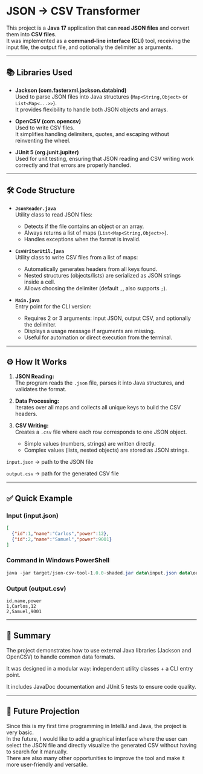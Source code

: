 # JSON → CSV Transformer

This project is a **Java 17** application that can **read JSON files** and convert them into **CSV files**.  
It was implemented as a **command-line interface (CLI)** tool, receiving the input file, the output file, and optionally the delimiter as arguments.

---

## 📚 Libraries Used

- **Jackson (com.fasterxml.jackson.databind)**  
  Used to parse JSON files into Java structures (`Map<String,Object>` or `List<Map<...>>`).  
  It provides flexibility to handle both JSON objects and arrays.

- **OpenCSV (com.opencsv)**  
  Used to write CSV files.  
  It simplifies handling delimiters, quotes, and escaping without reinventing the wheel.

- **JUnit 5 (org.junit.jupiter)**  
  Used for unit testing, ensuring that JSON reading and CSV writing work correctly and that errors are properly handled.

---

## 🛠️ Code Structure

- **`JsonReader.java`**  
  Utility class to read JSON files:
    - Detects if the file contains an object or an array.
    - Always returns a list of maps (`List<Map<String,Object>>`).
    - Handles exceptions when the format is invalid.

- **`CsvWriterUtil.java`**  
  Utility class to write CSV files from a list of maps:
    - Automatically generates headers from all keys found.
    - Nested structures (objects/lists) are serialized as JSON strings inside a cell.
    - Allows choosing the delimiter (default `,`, also supports `;`).

- **`Main.java`**  
  Entry point for the CLI version:
    - Requires 2 or 3 arguments: input JSON, output CSV, and optionally the delimiter.
    - Displays a usage message if arguments are missing.
    - Useful for automation or direct execution from the terminal.

---

## ⚙️ How It Works

1. **JSON Reading:**  
   The program reads the `.json` file, parses it into Java structures, and validates the format.

2. **Data Processing:**  
   Iterates over all maps and collects all unique keys to build the CSV headers.

3. **CSV Writing:**  
   Creates a `.csv` file where each row corresponds to one JSON object.
    - Simple values (numbers, strings) are written directly.
    - Complex values (lists, nested objects) are stored as JSON strings.

`input.json` → path to the JSON file

`output.csv` → path for the generated CSV file

---

## ✅ Quick Example

### Input (input.json)
```json
[
  {"id":1,"name":"Carlos","power":12},
  {"id":2,"name":"Samuel","power":9001}
]
```

### Command in Windows PowerShell
```powershell
java -jar target/json-csv-tool-1.0.0-shaded.jar data\input.json data\output.csv ;
```

### Output (output.csv)
```csv
id,name,power
1,Carlos,12
2,Samuel,9001
```

---

## 🔎 Summary
The project demonstrates how to use external Java libraries (Jackson and OpenCSV) to handle common data formats.

It was designed in a modular way: independent utility classes + a CLI entry point.

It includes JavaDoc documentation and JUnit 5 tests to ensure code quality.

---

## 🌟 Future Projection
Since this is my first time programming in IntelliJ and Java, the project is very basic.  
In the future, I would like to add a graphical interface where the user can select the JSON file and directly visualize the generated CSV without having to search for it manually.  
There are also many other opportunities to improve the tool and make it more user-friendly and versatile.
